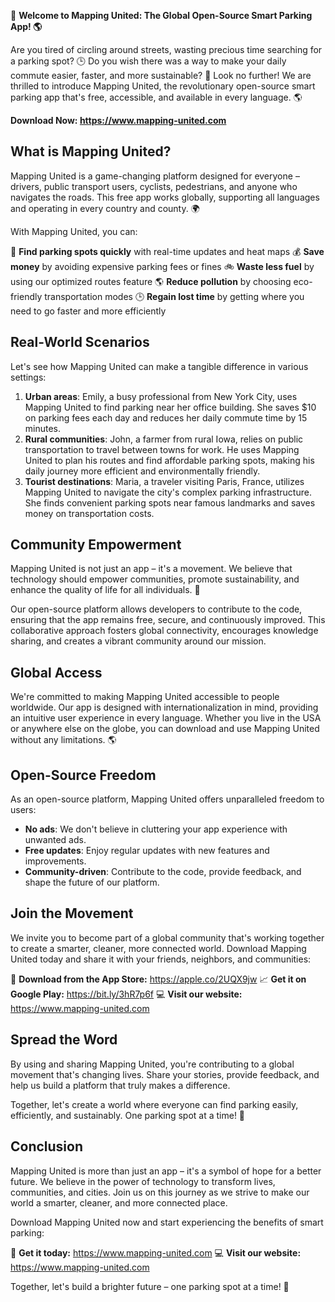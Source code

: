 🚀 **Welcome to Mapping United: The Global Open-Source Smart Parking App! 🌎**

Are you tired of circling around streets, wasting precious time searching for a parking spot? 🕒 Do you wish there was a way to make your daily commute easier, faster, and more sustainable? 🌟 Look no further! We are thrilled to introduce Mapping United, the revolutionary open-source smart parking app that's free, accessible, and available in every language. 🌎

**Download Now: https://www.mapping-united.com**

**What is Mapping United?**
-------------------------

Mapping United is a game-changing platform designed for everyone – drivers, public transport users, cyclists, pedestrians, and anyone who navigates the roads. This free app works globally, supporting all languages and operating in every country and county. 🌍

With Mapping United, you can:

🚗 **Find parking spots quickly** with real-time updates and heat maps
💰 **Save money** by avoiding expensive parking fees or fines
🚲 **Waste less fuel** by using our optimized routes feature
🌎 **Reduce pollution** by choosing eco-friendly transportation modes
🕒 **Regain lost time** by getting where you need to go faster and more efficiently

**Real-World Scenarios**
------------------------

Let's see how Mapping United can make a tangible difference in various settings:

1.  **Urban areas**: Emily, a busy professional from New York City, uses Mapping United to find parking near her office building. She saves $10 on parking fees each day and reduces her daily commute time by 15 minutes.
2.  **Rural communities**: John, a farmer from rural Iowa, relies on public transportation to travel between towns for work. He uses Mapping United to plan his routes and find affordable parking spots, making his daily journey more efficient and environmentally friendly.
3.  **Tourist destinations**: Maria, a traveler visiting Paris, France, utilizes Mapping United to navigate the city's complex parking infrastructure. She finds convenient parking spots near famous landmarks and saves money on transportation costs.

**Community Empowerment**
-------------------------

Mapping United is not just an app – it's a movement. We believe that technology should empower communities, promote sustainability, and enhance the quality of life for all individuals. 🌟

Our open-source platform allows developers to contribute to the code, ensuring that the app remains free, secure, and continuously improved. This collaborative approach fosters global connectivity, encourages knowledge sharing, and creates a vibrant community around our mission.

**Global Access**
------------------

We're committed to making Mapping United accessible to people worldwide. Our app is designed with internationalization in mind, providing an intuitive user experience in every language. Whether you live in the USA or anywhere else on the globe, you can download and use Mapping United without any limitations. 🌎

**Open-Source Freedom**
-------------------------

As an open-source platform, Mapping United offers unparalleled freedom to users:

*   **No ads**: We don't believe in cluttering your app experience with unwanted ads.
*   **Free updates**: Enjoy regular updates with new features and improvements.
*   **Community-driven**: Contribute to the code, provide feedback, and shape the future of our platform.

**Join the Movement**
----------------------

We invite you to become part of a global community that's working together to create a smarter, cleaner, more connected world. Download Mapping United today and share it with your friends, neighbors, and communities:

📲 **Download from the App Store:** https://apple.co/2UQX9jw
📈 **Get it on Google Play:** https://bit.ly/3hR7p6f
💻 **Visit our website:** https://www.mapping-united.com

**Spread the Word**
-----------------

By using and sharing Mapping United, you're contributing to a global movement that's changing lives. Share your stories, provide feedback, and help us build a platform that truly makes a difference.

Together, let's create a world where everyone can find parking easily, efficiently, and sustainably. One parking spot at a time! 🚀

**Conclusion**
----------

Mapping United is more than just an app – it's a symbol of hope for a better future. We believe in the power of technology to transform lives, communities, and cities. Join us on this journey as we strive to make our world a smarter, cleaner, and more connected place.

Download Mapping United now and start experiencing the benefits of smart parking:

📱 **Get it today:** https://www.mapping-united.com
💻 **Visit our website:** https://www.mapping-united.com

Together, let's build a brighter future – one parking spot at a time! 🌟